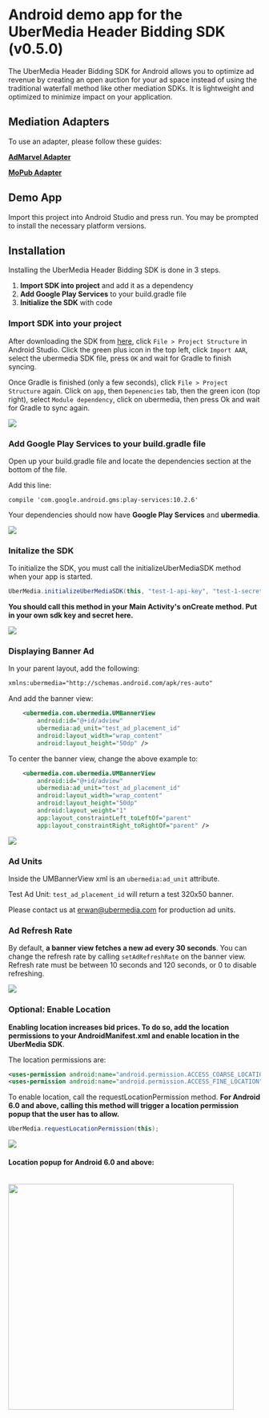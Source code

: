 # Android demo app for the UberMedia Header Bidding SDK (v0.5.0)

The UberMedia Header Bidding SDK for Android allows you to optimize ad revenue by creating an open auction for your ad space instead of using the traditional waterfall method like other mediation SDKs. It is lightweight and optimized to minimize impact on your application.

## Mediation Adapters
To use an adapter, please follow these guides:

[**AdMarvel Adapter**](https://github.com/cintric/ubermedia-sdk-android-demo/tree/AdMarvel-Adapter)

[**MoPub Adapter**](https://github.com/cintric/ubermedia-sdk-android-demo/tree/MoPub-Adapter)

## Demo App

Import this project into Android Studio and press run. You may be prompted to install the necessary platform versions.

## Installation

Installing the UberMedia Header Bidding SDK is done in 3 steps.

1. **Import SDK into project** and add it as a dependency
2. **Add Google Play Services** to your build.gradle file
3. **Initialize the SDK** with code

### Import SDK into your project

After downloading the SDK from [here](https://github.com/cintric/ubermedia-sdk-android-demo/blob/master/ubermedia/ubermedia.aar), click `File > Project Structure` in Android Studio. Click the green plus icon in the top left, click `Import AAR`, select the ubermedia SDK file, press `OK` and wait for Gradle to finish syncing.

Once Gradle is finished (only a few seconds), click `File > Project Structure` again. Click on `app`, then `Depenencies` tab, then the green icon (top right), select `Module dependency`, click on ubermedia, then press Ok and wait for Gradle to sync again.

![](https://raw.githubusercontent.com/cintric/ubermedia-sdk-android-demo/master/doc_assets/import-module.gif)

### Add Google Play Services to your build.gradle file

Open up your build.gradle file and locate the dependencies section at the bottom of the file.

Add this line:

```
compile 'com.google.android.gms:play-services:10.2.6'
```

Your dependencies should now have **Google Play Services** and **ubermedia**.

![](https://raw.githubusercontent.com/cintric/ubermedia-sdk-android-demo/master/doc_assets/build-gradle.png)

### Initalize the SDK

To initialize the SDK, you must call the initializeUberMediaSDK method when your app is started.

```java
UberMedia.initializeUberMediaSDK(this, "test-1-api-key", "test-1-secret-key");
```

**You should call this method in your Main Activity's onCreate method.
Put in your own sdk key and secret here.**

![](https://raw.githubusercontent.com/cintric/ubermedia-sdk-android-demo/master/doc_assets/sdk-init.png)

### Displaying Banner Ad


In your parent layout, add the following:

```xml
xmlns:ubermedia="http://schemas.android.com/apk/res-auto"
```

And add the banner view:

```xml
    <ubermedia.com.ubermedia.UMBannerView
        android:id="@+id/adview"
        ubermedia:ad_unit="test_ad_placement_id"
        android:layout_width="wrap_content"
        android:layout_height="50dp" />
```


To center the banner view, change the above example to:

```xml
    <ubermedia.com.ubermedia.UMBannerView
        android:id="@+id/adview"
        ubermedia:ad_unit="test_ad_placement_id"
        android:layout_width="wrap_content"
        android:layout_height="50dp"
        android:layout_weight="1"
        app:layout_constraintLeft_toLeftOf="parent"
        app:layout_constraintRight_toRightOf="parent" />
```

![](https://raw.githubusercontent.com/cintric/ubermedia-sdk-android-demo/master/doc_assets/ad-view.png)

### Ad Units

Inside the UMBannerView xml is an `ubermedia:ad_unit` attribute.

Test Ad Unit: `test_ad_placement_id` will return a test 320x50 banner.

Please contact us at erwan@ubermedia.com for production ad units.

### Ad Refresh Rate

By default, **a banner view fetches a new ad every 30 seconds**. You can change the refresh rate by calling `setAdRefreshRate` on the banner view. Refresh rate must be between 10 seconds and 120 seconds, or 0 to disable refreshing.

![](https://raw.githubusercontent.com/cintric/ubermedia-sdk-android-demo/master/doc_assets/refresh-rate.PNG)

### Optional: Enable Location

**Enabling location increases bid prices. To do so, add the location permissions to your AndroidManifest.xml and enable location in the UberMedia SDK**.

The location permissions are:

```xml
<uses-permission android:name="android.permission.ACCESS_COARSE_LOCATION" />
<uses-permission android:name="android.permission.ACCESS_FINE_LOCATION" />
```

To enable location, call the requestLocationPermission method. **For Android 6.0 and above, calling this method will trigger a location permission popup that the user has to allow.** 

```java
UberMedia.requestLocationPermission(this);
```

![](https://raw.githubusercontent.com/cintric/ubermedia-sdk-android-demo/master/doc_assets/request-location.png)

#### Location popup for Android 6.0 and above:

<br />
<img src="https://raw.githubusercontent.com/cintric/ubermedia-sdk-android-demo/master/doc_assets/location-popup.png" width="450" />
